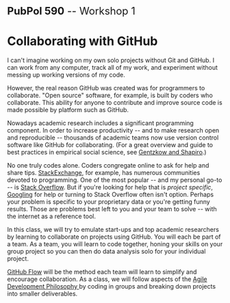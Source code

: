 <span style = "font-size: 170%">**PubPol 590** -- Workshop 1</span>

Collaborating with GitHub
===

I can't imagine working on my own solo projects without Git and GitHub. I can work from any computer, track all of my work, and experiment without messing up working versions of my code. 

However, the real reason GitHub was created was for programmers to collaborate. "Open source" software, for example, is built by coders who collaborate. This ability for anyone to contribute and improve source code is made possible by platform such as GitHub. 

Nowadays academic research includes a significant programming component. In order to increase productivity -- and to make research open and reproducible -- thousands of academic teams now use version control software like GitHub for collaborating. (For a great overview and guide to best practices in empirical social science, see [Gentzkow and Shapiro][1].)

No one truly codes alone. Coders congregate online to ask for help and share tips. [StackExchange](http://stackexchange.com/tour), for example, has numerous communities devoted to programming. One of the most popular -- and my personal go-to -- is [Stack Overflow](http://stackoverflow.com/). But if you're looking for help that is *project specific*, [Googling](http://lmgtfy.com/) for help or turning to Stack Overflow often isn't option. Perhaps your problem is specific to your proprietary data or you're getting funny results. Those are problems best left to you and your team to solve -- with the internet as a reference tool.

In this class, we will try to emulate start-ups and top academic researchers by learning to collaborate on projects using GitHub. You will each be part of a team. As a team, you will learn to code together, honing your skills on your group project so you can then do data analysis solo for your individual project.

[GitHub Flow](https://guides.github.com/introduction/flow/index.html) will be the method each team will learn to simplify and encourage collaboration. As a class, we will follow aspects of the [Agile Development Philosophy ](http://en.wikipedia.org/wiki/Agile_software_development#Agile_principles) by coding in groups and breaking down projects into smaller deliverables.


[1]: http://www.brown.edu/Research/Shapiro/pdfs/CodeAndData.pdf "Gentzkow and Shapiro (2014)"